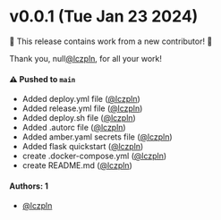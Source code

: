 # v0.0.1 (Tue Jan 23 2024)

:tada: This release contains work from a new contributor! :tada:

Thank you, null[@lczpln](https://github.com/lczpln), for all your work!

#### ⚠️ Pushed to `main`

- Added deploy.yml file ([@lczpln](https://github.com/lczpln))
- Added release.yml file ([@lczpln](https://github.com/lczpln))
- Added deploy.sh file ([@lczpln](https://github.com/lczpln))
- Added .autorc file ([@lczpln](https://github.com/lczpln))
- Added amber.yaml secrets file ([@lczpln](https://github.com/lczpln))
- Added flask quickstart ([@lczpln](https://github.com/lczpln))
- create .docker-compose.yml ([@lczpln](https://github.com/lczpln))
- create README.md ([@lczpln](https://github.com/lczpln))

#### Authors: 1

- [@lczpln](https://github.com/lczpln)
